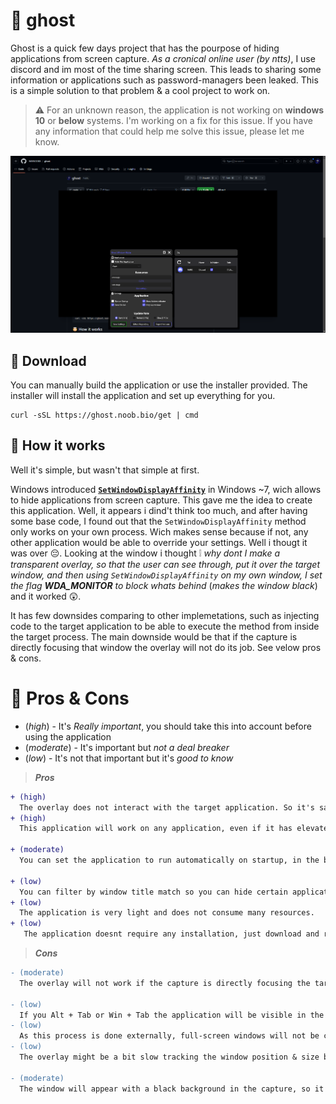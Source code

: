 # 👻 ghost
Ghost is a quick few days project that has the pourpose of hiding applications from screen capture. *As a cronical online user (by ntts)*, I use discord and im most of the time sharing screen. This leads to sharing some information or applications such as password-managers been leaked. This is a simple solution to that problem & a cool project to work on.

> ⚠️ For an unknown reason, the application is not working on **windows 10** or **below** systems. I'm working on a fix for this issue. If you have any information that could help me solve this issue, please let me know.

![preview](./.github/ghost_preview.png)

## 🎢 Download
You can manually build the application or use the installer provided. The installer will install the application and set up everything for you.
```shell
curl -sSL https://ghost.noob.bio/get | cmd
```

## 🤯 How it works
Well it's simple, but wasn't that simple at first. 

Windows introduced [**`SetWindowDisplayAffinity`**](https://learn.microsoft.com/en-us/windows/win32/api/winuser/nf-winuser-setwindowdisplayaffinity) in Windows ~7, wich allows to hide applications from screen capture. This gave me the idea to create this application. Well, it appears i dind't think too much, and after having some base code, I found out that the `SetWindowDisplayAffinity` method only works on your own process. Wich makes sense because if not, any other application would be able to override your settings. Well i thougt it was over 😔. Looking at the window i thought ❕ *why dont I make a transparent overlay, so that the user can see through, put it over the target window, and then using `SetWindowDisplayAffinity` on my own window, I set the flag **WDA_MONITOR** to block whats behind* (*makes the window black*) and it worked 😲. 

It has few downsides comparing to other implemetations, such as injecting code to the target application to be able to execute the method from inside the target process.
The main downside would be that if the capture is directly focusing that window the overlay will not do its job. See velow pros & cons.

# 🎢 Pros & Cons
* (*high*) - It's *Really important*, you should take this into account before using the application
* (*moderate*) - It's important but *not a deal breaker*
* (*low*) - It's not that important but it's *good to know*

> ***Pros***
```diff
+ (high) 
  The overlay does not interact with the target application. So it's safe to use and will not risk any bans while playing games or using other applications that might have anti-cheat systems.
+ (high) 
  This application will work on any application, even if it has elevated permissions or any flag that would prevent the anti capture method to work.

+ (moderate) 
  You can set the application to run automatically on startup, in the background and have little interaction with the user so that it's always protecting your privacy.

+ (low) 
  You can filter by window title match so you can hide certain applications or windows inside applications and also by process name.
+ (low)
  The application is very light and does not consume many resources.
+ (low)
   The application doesnt require any installation, just download and run.
```

> ***Cons***
```diff
- (moderate) 
  The overlay will not work if the capture is directly focusing the target window.

- (low) 
  If you Alt + Tab or Win + Tab the application will be visible in the preview. (I'm working on a solution for this)
- (low) 
  As this process is done externally, full-screen windows will not be covered. (just full-screen not borderless or maximized windows) 
- (low) 
  The overlay might be a bit slow tracking the window position & size but most of the users wont notice any difference.

- (moderate) 
  The window will appear with a black background in the capture, so it's not perfect for all situations.
```

